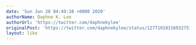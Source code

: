 ```yaml
---
date: 'Sun Jun 28 04:49:38 +0000 2020'
authorName: Daphne K. Lee
authorUrl: 'https://twitter.com/daphnekylee'
originalPost: 'https://twitter.com/daphnekylee/status/1277101831693275136'
layout: like
---
```

